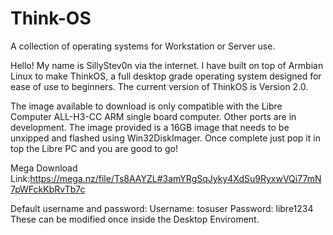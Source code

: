 # Think-OS
A collection of operating systems for Workstation or Server use.

Hello! My name is SillyStev0n via the internet. I have built on top of Armbian Linux to make ThinkOS, a full desktop grade operating
system designed for ease of use to beginners.
The current version of ThinkOS is Version 2.0.

The image available to download is only compatible with the Libre Computer ALL-H3-CC ARM single board computer. Other ports are in development.
The image provided is a 16GB image that needs to be unxipped and flashed using Win32DiskImager. Once complete just pop it in top the Libre PC and
you are good to go!

Mega Download Link:https://mega.nz/file/Ts8AAYZL#3amYRgSqJyky4XdSu9RyxwVQi77mN7pWFckKbRvTb7c

Default username and password:
Username: tosuser
Password: libre1234
These can be modified once inside the Desktop Enviroment.
